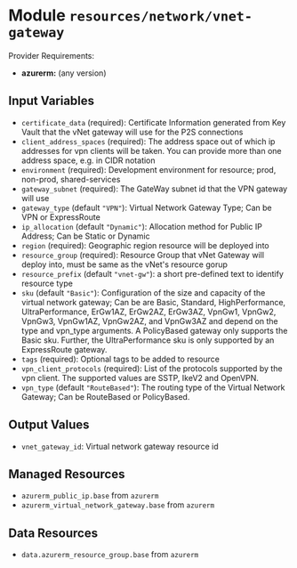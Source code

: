 
# Module `resources/network/vnet-gateway`

Provider Requirements:
* **azurerm:** (any version)

## Input Variables
* `certificate_data` (required): Certificate Information generated from Key Vault that the vNet gateway will use for the P2S connections
* `client_address_spaces` (required): The address space out of which ip addresses for vpn clients will be taken. You can provide more than one address space, e.g. in CIDR notation
* `environment` (required): Development environment for resource; prod, non-prod, shared-services
* `gateway_subnet` (required): The GateWay subnet id that the VPN gateway will use
* `gateway_type` (default `"VPN"`): Virtual Network Gateway Type; Can be VPN or ExpressRoute
* `ip_allocation` (default `"Dynamic"`): Allocation method for Public IP Address; Can be Static or Dynamic
* `region` (required): Geographic region resource will be deployed into
* `resource_group` (required): Resource Group that vNet Gateway will deploy into, must be same as the vNet's resource gorup
* `resource_prefix` (default `"vnet-gw"`): a short pre-defined text to identify resource type
* `sku` (default `"Basic"`): Configuration of the size and capacity of the virtual network gateway; Can be are Basic, Standard, HighPerformance, UltraPerformance, ErGw1AZ, ErGw2AZ, ErGw3AZ, VpnGw1, VpnGw2, VpnGw3, VpnGw1AZ, VpnGw2AZ, and VpnGw3AZ and depend on the type and vpn_type arguments. A PolicyBased gateway only supports the Basic sku. Further, the UltraPerformance sku is only supported by an ExpressRoute gateway.
* `tags` (required): Optional tags to be added to resource
* `vpn_client_protocols` (required): List of the protocols supported by the vpn client. The supported values are SSTP, IkeV2 and OpenVPN.
* `vpn_type` (default `"RouteBased"`): The routing type of the Virtual Network Gateway; Can be RouteBased or PolicyBased.

## Output Values
* `vnet_gateway_id`: Virtual network gateway resource id

## Managed Resources
* `azurerm_public_ip.base` from `azurerm`
* `azurerm_virtual_network_gateway.base` from `azurerm`

## Data Resources
* `data.azurerm_resource_group.base` from `azurerm`

